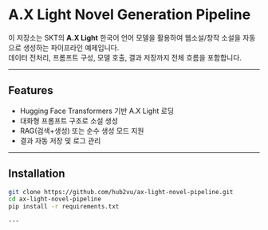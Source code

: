 # A.X Light Novel Generation Pipeline
이 저장소는 SKT의 **A.X Light** 한국어 언어 모델을 활용하여 웹소설/창작 소설을 자동으로 생성하는 파이프라인 예제입니다.  
데이터 전처리, 프롬프트 구성, 모델 호출, 결과 저장까지 전체 흐름을 포함합니다.

---

## Features
- Hugging Face Transformers 기반 A.X Light 로딩
- 대화형 프롬프트 구조로 소설 생성
- RAG(검색+생성) 또는 순수 생성 모드 지원
- 결과 자동 저장 및 로그 관리

---

## Installation
```bash
git clone https://github.com/hub2vu/ax-light-novel-pipeline.git
cd ax-light-novel-pipeline
pip install -r requirements.txt

---
